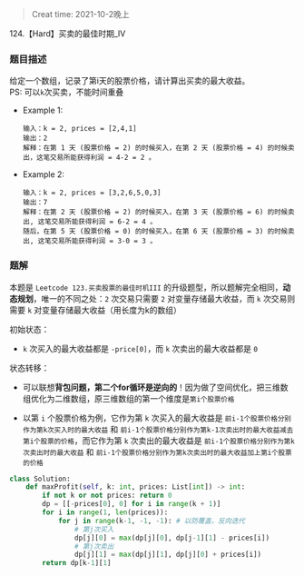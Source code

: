 > Creat time: 2021-10-2晚上  

124.【Hard】买卖的最佳时期_IV
### 题目描述  
给定一个数组，记录了第i天的股票价格，请计算出买卖的最大收益。  
PS: 可以`k`次买卖，不能时间重叠

- Example 1:
    ```
    输入：k = 2, prices = [2,4,1]
    输出：2
    解释：在第 1 天 (股票价格 = 2) 的时候买入，在第 2 天 (股票价格 = 4) 的时候卖出，这笔交易所能获得利润 = 4-2 = 2 。
    ```
- Example 2:
    ```
    输入：k = 2, prices = [3,2,6,5,0,3]
    输出：7
    解释：在第 2 天 (股票价格 = 2) 的时候买入，在第 3 天 (股票价格 = 6) 的时候卖出, 这笔交易所能获得利润 = 6-2 = 4 。
    随后，在第 5 天 (股票价格 = 0) 的时候买入，在第 6 天 (股票价格 = 3) 的时候卖出, 这笔交易所能获得利润 = 3-0 = 3 。
    ```

### 题解
本题是 `Leetcode 123.买卖股票的最佳时机III` 的升级题型，所以题解完全相同，**动态规划**，唯一的不同之处：`2` 次交易只需要 `2` 对变量存储最大收益，而 `k` 次交易则需要 `k` 对变量存储最大收益（用长度为k的数组）  

初始状态：
- `k` 次买入的最大收益都是 `-price[0]`，而 `k` 次卖出的最大收益都是 `0`

状态转移：
- 可以联想**背包问题，第二个for循环是逆向的**！因为做了空间优化，把三维数组优化为二维数组，原三维数组的第一个维度是`第i个股票价格`

- 以第 `i` 个股票价格为例，它作为第 `k` 次买入的最大收益是 `前i-1个股票价格分别作为第k次买入时的最大收益` 和 `前i-1个股票价格分别作为第k-1次卖出时的最大收益减去第i个股票的价格`，而它作为第 `k` 次卖出的最大收益是 `前i-1个股票价格分别作为第k次卖出时的最大收益` 和 `前i-1个股票价格分别作为第k次卖出时的最大收益加上第i个股票的价格`


```python
class Solution:
    def maxProfit(self, k: int, prices: List[int]) -> int:
        if not k or not prices: return 0
        dp = [[-prices[0], 0] for i in range(k + 1)]
        for i in range(1, len(prices)):
            for j in range(k-1, -1, -1): # 以防覆盖，反向迭代
                # 第j次买入
                dp[j][0] = max(dp[j][0], dp[j-1][1] - prices[i])
                # 第j次卖出
                dp[j][1] = max(dp[j][1], dp[j][0] + prices[i])
        return dp[k-1][1]
```